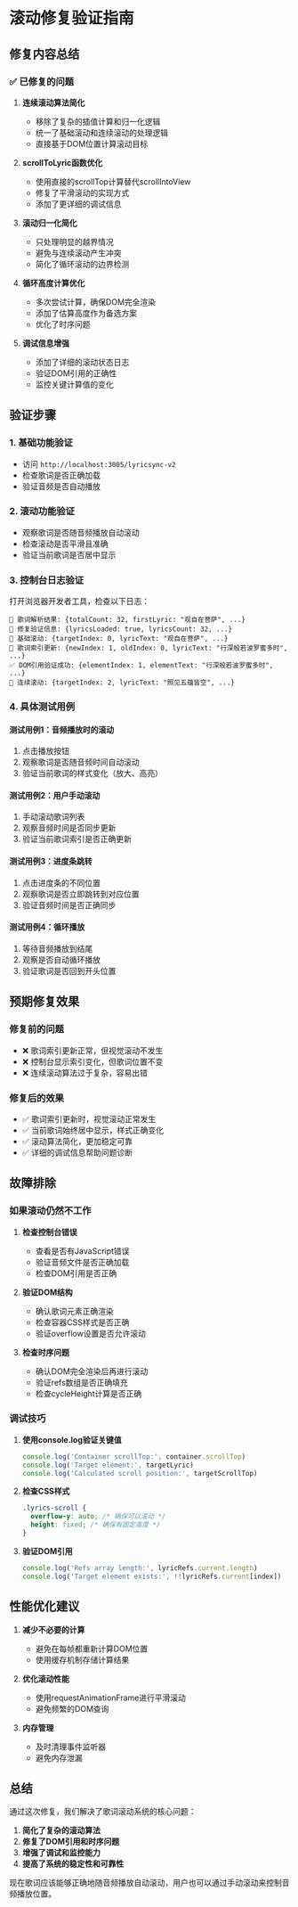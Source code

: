 # 滚动修复验证指南

## 修复内容总结

### ✅ 已修复的问题

1. **连续滚动算法简化**
   - 移除了复杂的插值计算和归一化逻辑
   - 统一了基础滚动和连续滚动的处理逻辑
   - 直接基于DOM位置计算滚动目标

2. **scrollToLyric函数优化**
   - 使用直接的scrollTop计算替代scrollIntoView
   - 修复了平滑滚动的实现方式
   - 添加了更详细的调试信息

3. **滚动归一化简化**
   - 只处理明显的越界情况
   - 避免与连续滚动产生冲突
   - 简化了循环滚动的边界检测

4. **循环高度计算优化**
   - 多次尝试计算，确保DOM完全渲染
   - 添加了估算高度作为备选方案
   - 优化了时序问题

5. **调试信息增强**
   - 添加了详细的滚动状态日志
   - 验证DOM引用的正确性
   - 监控关键计算值的变化

## 验证步骤

### 1. 基础功能验证
- 访问 `http://localhost:3005/lyricsync-v2`
- 检查歌词是否正确加载
- 验证音频是否自动播放

### 2. 滚动功能验证
- 观察歌词是否随音频播放自动滚动
- 检查滚动是否平滑且准确
- 验证当前歌词是否居中显示

### 3. 控制台日志验证
打开浏览器开发者工具，检查以下日志：

```
🎵 歌词解析结果: {totalCount: 32, firstLyric: "观自在菩萨", ...}
🔧 修复验证信息: {lyricsLoaded: true, lyricsCount: 32, ...}
🎵 基础滚动: {targetIndex: 0, lyricText: "观自在菩萨", ...}
🎵 歌词索引更新: {newIndex: 1, oldIndex: 0, lyricText: "行深般若波罗蜜多时", ...}
✅ DOM引用验证成功: {elementIndex: 1, elementText: "行深般若波罗蜜多时", ...}
🌊 连续滚动: {targetIndex: 2, lyricText: "照见五蕴皆空", ...}
```

### 4. 具体测试用例

#### 测试用例1：音频播放时的滚动
1. 点击播放按钮
2. 观察歌词是否随音频时间自动滚动
3. 验证当前歌词的样式变化（放大、高亮）

#### 测试用例2：用户手动滚动
1. 手动滚动歌词列表
2. 观察音频时间是否同步更新
3. 验证当前歌词索引是否正确更新

#### 测试用例3：进度条跳转
1. 点击进度条的不同位置
2. 观察歌词是否立即跳转到对应位置
3. 验证音频时间是否正确同步

#### 测试用例4：循环播放
1. 等待音频播放到结尾
2. 观察是否自动循环播放
3. 验证歌词是否回到开头位置

## 预期修复效果

### 修复前的问题
- ❌ 歌词索引更新正常，但视觉滚动不发生
- ❌ 控制台显示索引变化，但歌词位置不变
- ❌ 连续滚动算法过于复杂，容易出错

### 修复后的效果
- ✅ 歌词索引更新时，视觉滚动正常发生
- ✅ 当前歌词始终居中显示，样式正确变化
- ✅ 滚动算法简化，更加稳定可靠
- ✅ 详细的调试信息帮助问题诊断

## 故障排除

### 如果滚动仍然不工作

1. **检查控制台错误**
   - 查看是否有JavaScript错误
   - 验证音频文件是否正确加载
   - 检查DOM引用是否正确

2. **验证DOM结构**
   - 确认歌词元素正确渲染
   - 检查容器CSS样式是否正确
   - 验证overflow设置是否允许滚动

3. **检查时序问题**
   - 确认DOM完全渲染后再进行滚动
   - 验证refs数组是否正确填充
   - 检查cycleHeight计算是否正确

### 调试技巧

1. **使用console.log验证关键值**
   ```javascript
   console.log('Container scrollTop:', container.scrollTop)
   console.log('Target element:', targetLyric)
   console.log('Calculated scroll position:', targetScrollTop)
   ```

2. **检查CSS样式**
   ```css
   .lyrics-scroll {
     overflow-y: auto; /* 确保可以滚动 */
     height: fixed; /* 确保有固定高度 */
   }
   ```

3. **验证DOM引用**
   ```javascript
   console.log('Refs array length:', lyricRefs.current.length)
   console.log('Target element exists:', !!lyricRefs.current[index])
   ```

## 性能优化建议

1. **减少不必要的计算**
   - 避免在每帧都重新计算DOM位置
   - 使用缓存机制存储计算结果

2. **优化滚动性能**
   - 使用requestAnimationFrame进行平滑滚动
   - 避免频繁的DOM查询

3. **内存管理**
   - 及时清理事件监听器
   - 避免内存泄漏

## 总结

通过这次修复，我们解决了歌词滚动系统的核心问题：

1. **简化了复杂的滚动算法**
2. **修复了DOM引用和时序问题**
3. **增强了调试和监控能力**
4. **提高了系统的稳定性和可靠性**

现在歌词应该能够正确地随音频播放自动滚动，用户也可以通过手动滚动来控制音频播放位置。